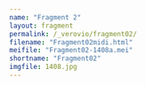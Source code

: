 ```yaml
---
name: "Fragment 2"
layout: fragment
permalink: /_verovio/fragment02/
filename: "Fragment02midi.html"
meifile: "Fragment02-1408a.mei"
shortname: "Fragment02"
imgfile: 1408.jpg
---
```

